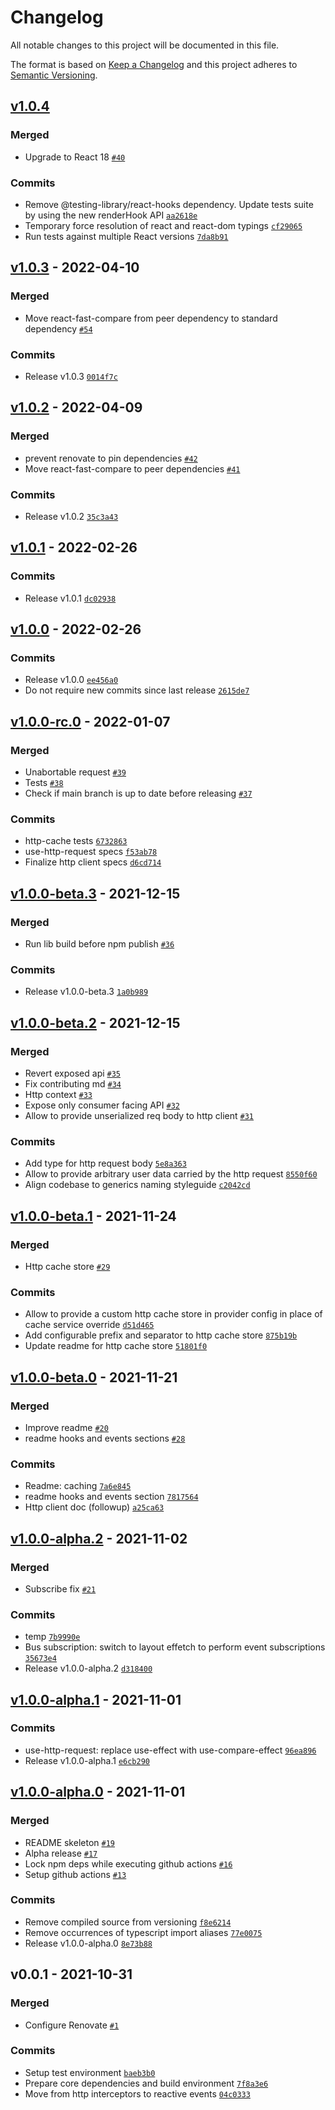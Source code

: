 # Changelog

All notable changes to this project will be documented in this file.

The format is based on [Keep a Changelog](https://keepachangelog.com/en/1.0.0/)
and this project adheres to [Semantic Versioning](https://semver.org/spec/v2.0.0.html).

## [v1.0.4](https://github.com/nebarf/react-http-fetch/compare/v1.0.3...v1.0.4)

### Merged

- Upgrade to React 18 [`#40`](https://github.com/nebarf/react-http-fetch/pull/40)

### Commits

- Remove @testing-library/react-hooks dependency. Update tests suite by using the new renderHook API [`aa2618e`](https://github.com/nebarf/react-http-fetch/commit/aa2618e702380f961525d5d54855880949ba9cdb)
- Temporary force resolution of react and react-dom typings [`cf29065`](https://github.com/nebarf/react-http-fetch/commit/cf2906546d487babf216b3ed2f2acfe233c6323d)
- Run tests against multiple React versions [`7da8b91`](https://github.com/nebarf/react-http-fetch/commit/7da8b910f0d4861efebb6227361d39c0b74e233a)

## [v1.0.3](https://github.com/nebarf/react-http-fetch/compare/v1.0.2...v1.0.3) - 2022-04-10

### Merged

- Move react-fast-compare from peer dependency to standard dependency [`#54`](https://github.com/nebarf/react-http-fetch/pull/54)

### Commits

- Release v1.0.3 [`0014f7c`](https://github.com/nebarf/react-http-fetch/commit/0014f7c0f15561d0892a1ad216f9c88be7289f6d)

## [v1.0.2](https://github.com/nebarf/react-http-fetch/compare/v1.0.1...v1.0.2) - 2022-04-09

### Merged

- prevent renovate to pin dependencies [`#42`](https://github.com/nebarf/react-http-fetch/pull/42)
- Move react-fast-compare to peer dependencies [`#41`](https://github.com/nebarf/react-http-fetch/pull/41)

### Commits

- Release v1.0.2 [`35c3a43`](https://github.com/nebarf/react-http-fetch/commit/35c3a43fd1436599a7d4314ee2a5b58f448db1b4)

## [v1.0.1](https://github.com/nebarf/react-http-fetch/compare/v1.0.0...v1.0.1) - 2022-02-26

### Commits

- Release v1.0.1 [`dc02938`](https://github.com/nebarf/react-http-fetch/commit/dc02938c7c27cc91d540ab4c9028d3842fed811e)

## [v1.0.0](https://github.com/nebarf/react-http-fetch/compare/v1.0.0-rc.0...v1.0.0) - 2022-02-26

### Commits

- Release v1.0.0 [`ee456a0`](https://github.com/nebarf/react-http-fetch/commit/ee456a0ed3ce7dc7f1bb9eb7bf519a2fba2cdd33)
- Do not require new commits since last release [`2615de7`](https://github.com/nebarf/react-http-fetch/commit/2615de7cace6e3f5b462639bbcc25711a793c0a4)

## [v1.0.0-rc.0](https://github.com/nebarf/react-http-fetch/compare/v1.0.0-beta.3...v1.0.0-rc.0) - 2022-01-07

### Merged

- Unabortable request [`#39`](https://github.com/nebarf/react-http-fetch/pull/39)
- Tests [`#38`](https://github.com/nebarf/react-http-fetch/pull/38)
- Check if main branch is up to date before releasing [`#37`](https://github.com/nebarf/react-http-fetch/pull/37)

### Commits

- http-cache tests [`6732863`](https://github.com/nebarf/react-http-fetch/commit/6732863feedb178d76eae8a878e0005407386964)
- use-http-request specs [`f53ab78`](https://github.com/nebarf/react-http-fetch/commit/f53ab7850196a4ff629a4f79bc99df649702b816)
- Finalize http client specs [`d6cd714`](https://github.com/nebarf/react-http-fetch/commit/d6cd714e349980b95f517fe5aa6dd669ae5898b1)

## [v1.0.0-beta.3](https://github.com/nebarf/react-http-fetch/compare/v1.0.0-beta.2...v1.0.0-beta.3) - 2021-12-15

### Merged

- Run lib build before npm publish [`#36`](https://github.com/nebarf/react-http-fetch/pull/36)

### Commits

- Release v1.0.0-beta.3 [`1a0b989`](https://github.com/nebarf/react-http-fetch/commit/1a0b989d7d3e74e9468a5485f9887922791d8d52)

## [v1.0.0-beta.2](https://github.com/nebarf/react-http-fetch/compare/v1.0.0-beta.1...v1.0.0-beta.2) - 2021-12-15

### Merged

- Revert exposed api [`#35`](https://github.com/nebarf/react-http-fetch/pull/35)
- Fix contributing md [`#34`](https://github.com/nebarf/react-http-fetch/pull/34)
- Http context [`#33`](https://github.com/nebarf/react-http-fetch/pull/33)
- Expose only consumer facing API [`#32`](https://github.com/nebarf/react-http-fetch/pull/32)
- Allow to provide unserialized req body to http client [`#31`](https://github.com/nebarf/react-http-fetch/pull/31)

### Commits

- Add type for http request body [`5e8a363`](https://github.com/nebarf/react-http-fetch/commit/5e8a36370a84a9758dba311daa6f05cbfc21e8d3)
- Allow to provide arbitrary user data carried by the http request [`8550f60`](https://github.com/nebarf/react-http-fetch/commit/8550f6059ef79ef4cb565b3d43b42e04f1e03585)
- Align codebase to generics naming styleguide [`c2042cd`](https://github.com/nebarf/react-http-fetch/commit/c2042cdd604f8393992a68cedd3d8b4e2620182f)

## [v1.0.0-beta.1](https://github.com/nebarf/react-http-fetch/compare/v1.0.0-beta.0...v1.0.0-beta.1) - 2021-11-24

### Merged

- Http cache store [`#29`](https://github.com/nebarf/react-http-fetch/pull/29)

### Commits

- Allow to provide a custom http cache store in provider config in place of cache service override [`d51d465`](https://github.com/nebarf/react-http-fetch/commit/d51d465c50a721abad542d8d0796a624de6bbac5)
- Add configurable prefix and separator to http cache store [`875b19b`](https://github.com/nebarf/react-http-fetch/commit/875b19b8a39f334333c0f31e0df9b7060fb24049)
- Update readme for http cache store [`51801f0`](https://github.com/nebarf/react-http-fetch/commit/51801f0441bbf79a49a1eb9aa818dac805d198bd)

## [v1.0.0-beta.0](https://github.com/nebarf/react-http-fetch/compare/v1.0.0-alpha.2...v1.0.0-beta.0) - 2021-11-21

### Merged

- Improve readme [`#20`](https://github.com/nebarf/react-http-fetch/pull/20)
- readme hooks and events sections [`#28`](https://github.com/nebarf/react-http-fetch/pull/28)

### Commits

- Readme: caching [`7a6e845`](https://github.com/nebarf/react-http-fetch/commit/7a6e8453d849a7480c34d9546b8a8540823ebb47)
- readme hooks and events section [`7817564`](https://github.com/nebarf/react-http-fetch/commit/78175640fe0805fb2c7358c0eda7d87edcccd2c0)
- Http client doc (followup) [`a25ca63`](https://github.com/nebarf/react-http-fetch/commit/a25ca6338cddae7eb36075dddab02f40c1a7ed13)

## [v1.0.0-alpha.2](https://github.com/nebarf/react-http-fetch/compare/v1.0.0-alpha.1...v1.0.0-alpha.2) - 2021-11-02

### Merged

- Subscribe fix [`#21`](https://github.com/nebarf/react-http-fetch/pull/21)

### Commits

- temp [`7b9990e`](https://github.com/nebarf/react-http-fetch/commit/7b9990e7bcf73f4475ebf47fd6501586973b58a5)
- Bus subscription: switch to layout effetch to perform event subscriptions [`35673e4`](https://github.com/nebarf/react-http-fetch/commit/35673e4e02e67ebf9f14dee05c44acd285abf249)
- Release v1.0.0-alpha.2 [`d318400`](https://github.com/nebarf/react-http-fetch/commit/d3184003e54344fac54239a77bc955d0d82cfc08)

## [v1.0.0-alpha.1](https://github.com/nebarf/react-http-fetch/compare/v1.0.0-alpha.0...v1.0.0-alpha.1) - 2021-11-01

### Commits

- use-http-request: replace use-effect with use-compare-effect [`96ea896`](https://github.com/nebarf/react-http-fetch/commit/96ea896cf2b346ba85428882705e9e79f71ae3a9)
- Release v1.0.0-alpha.1 [`e6cb290`](https://github.com/nebarf/react-http-fetch/commit/e6cb2902c64a0011f673238c355498fae86511e0)

## [v1.0.0-alpha.0](https://github.com/nebarf/react-http-fetch/compare/v0.0.1...v1.0.0-alpha.0) - 2021-11-01

### Merged

- README skeleton [`#19`](https://github.com/nebarf/react-http-fetch/pull/19)
- Alpha release [`#17`](https://github.com/nebarf/react-http-fetch/pull/17)
- Lock npm deps while executing github actions [`#16`](https://github.com/nebarf/react-http-fetch/pull/16)
- Setup github actions [`#13`](https://github.com/nebarf/react-http-fetch/pull/13)

### Commits

- Remove compiled source from versioning [`f8e6214`](https://github.com/nebarf/react-http-fetch/commit/f8e6214bdb170db59d1af7b59fff6dd6227e501c)
- Remove occurrences of typescript import aliases [`77e0075`](https://github.com/nebarf/react-http-fetch/commit/77e00755b05afb7afe875c09c568523d6ce93896)
- Release v1.0.0-alpha.0 [`8e73b88`](https://github.com/nebarf/react-http-fetch/commit/8e73b88b6fefa8168744ceb523708b68c9ab1104)

## v0.0.1 - 2021-10-31

### Merged

- Configure Renovate [`#1`](https://github.com/nebarf/react-http-fetch/pull/1)

### Commits

- Setup test environment [`baeb3b0`](https://github.com/nebarf/react-http-fetch/commit/baeb3b0623c6620f7ae1aec01bcb9e72e26ad83b)
- Prepare core dependencies and build environment [`7f8a3e6`](https://github.com/nebarf/react-http-fetch/commit/7f8a3e6a996c418b256b46f7d212bd835394239b)
- Move from http interceptors to reactive events [`04c0333`](https://github.com/nebarf/react-http-fetch/commit/04c0333f05547263b2dd2fcac96dc251396e246a)
